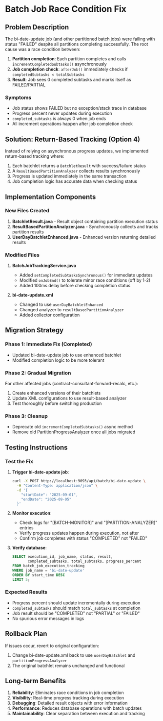 # Batch Job Race Condition Fix

## Problem Description

The bi-date-update job (and other partitioned batch jobs) were failing with status "FAILED" despite all partitions completing successfully. The root cause was a race condition between:

1. **Partition completion**: Each partition completes and calls `incrementCompletedSubtasks()` asynchronously
2. **Job completion check**: `afterJob()` immediately checks if `completedSubtasks < totalSubtasks`
3. **Result**: Job sees 0 completed subtasks and marks itself as FAILED/PARTIAL

### Symptoms
- Job status shows FAILED but no exception/stack trace in database
- Progress percent never updates during execution
- `completed_subtasks` is always 0 when job ends
- All increment operations happen after job completion check

## Solution: Return-Based Tracking (Option 4)

Instead of relying on asynchronous progress updates, we implemented return-based tracking where:
1. Each batchlet returns a `BatchletResult` with success/failure status
2. A `ResultBasedPartitionAnalyzer` collects results synchronously
3. Progress is updated immediately in the same transaction
4. Job completion logic has accurate data when checking status

## Implementation Components

### New Files Created
1. **BatchletResult.java** - Result object containing partition execution status
2. **ResultBasedPartitionAnalyzer.java** - Synchronously collects and tracks partition results
3. **UserDayBatchletEnhanced.java** - Enhanced version returning detailed results

### Modified Files
1. **BatchJobTrackingService.java**
   - Added `setCompletedSubtasksSynchronous()` for immediate updates
   - Modified `onJobEnd()` to tolerate minor race conditions (off by 1-2)
   - Added 100ms delay before checking completion status

2. **bi-date-update.xml**
   - Changed to use `userDayBatchletEnhanced`
   - Changed analyzer to `resultBasedPartitionAnalyzer`
   - Added collector configuration

## Migration Strategy

### Phase 1: Immediate Fix (Completed)
- Updated bi-date-update job to use enhanced batchlet
- Modified completion logic to be more tolerant

### Phase 2: Gradual Migration
For other affected jobs (contract-consultant-forward-recalc, etc.):
1. Create enhanced versions of their batchlets
2. Update XML configurations to use result-based analyzer
3. Test thoroughly before switching production

### Phase 3: Cleanup
- Deprecate old `incrementCompletedSubtasks()` async method
- Remove old PartitionProgressAnalyzer once all jobs migrated

## Testing Instructions

### Test the Fix
1. **Trigger bi-date-update job**:
   ```bash
   curl -X POST http://localhost:9093/api/batch/bi-date-update \
     -H "Content-Type: application/json" \
     -d '{
       "startDate": "2025-09-01",
       "endDate": "2025-09-05"
     }'
   ```

2. **Monitor execution**:
   - Check logs for "[BATCH-MONITOR]" and "[PARTITION-ANALYZER]" entries
   - Verify progress updates happen during execution, not after
   - Confirm job completes with status "COMPLETED" not "FAILED"

3. **Verify database**:
   ```sql
   SELECT execution_id, job_name, status, result, 
          completed_subtasks, total_subtasks, progress_percent
   FROM batch_job_execution_tracking
   WHERE job_name = 'bi-date-update'
   ORDER BY start_time DESC
   LIMIT 5;
   ```

### Expected Results
- Progress percent should update incrementally during execution
- `completed_subtasks` should match `total_subtasks` at completion
- Job result should be "COMPLETED" not "PARTIAL" or "FAILED"
- No spurious error messages in logs

## Rollback Plan

If issues occur, revert to original configuration:
1. Change bi-date-update.xml back to use `userDayBatchlet` and `partitionProgressAnalyzer`
2. The original batchlet remains unchanged and functional

## Long-term Benefits

1. **Reliability**: Eliminates race conditions in job completion
2. **Visibility**: Real-time progress tracking during execution
3. **Debugging**: Detailed result objects with error information
4. **Performance**: Reduces database operations with batch updates
5. **Maintainability**: Clear separation between execution and tracking